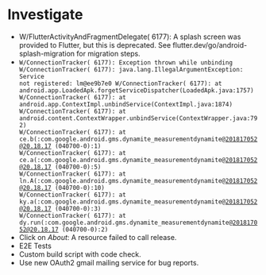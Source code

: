 # Investigate

- W/FlutterActivityAndFragmentDelegate( 6177): A splash screen was provided to Flutter, but this is deprecated. See flutter.dev/go/android-splash-migration for migration steps.
- <code>W/ConnectionTracker( 6177): Exception thrown while unbinding
  W/ConnectionTracker( 6177): java.lang.IllegalArgumentException: Service not registered: lm@ee9b7e0
  W/ConnectionTracker( 6177): at android.app.LoadedApk.forgetServiceDispatcher(LoadedApk.java:1757)
  W/ConnectionTracker( 6177): at android.app.ContextImpl.unbindService(ContextImpl.java:1874)
  W/ConnectionTracker( 6177): at android.content.ContextWrapper.unbindService(ContextWrapper.java:792)
  W/ConnectionTracker( 6177): at ce.b(:com.google.android.gms.dynamite_measurementdynamite@201817052@20.18.17 (040700-0):1)
  W/ConnectionTracker( 6177): at ce.a(:com.google.android.gms.dynamite_measurementdynamite@201817052@20.18.17 (040700-0):5)
  W/ConnectionTracker( 6177): at ln.A(:com.google.android.gms.dynamite_measurementdynamite@201817052@20.18.17 (040700-0):10)
  W/ConnectionTracker( 6177): at ky.a(:com.google.android.gms.dynamite_measurementdynamite@201817052@20.18.17 (040700-0):3)
  W/ConnectionTracker( 6177): at dy.run(:com.google.android.gms.dynamite_measurementdynamite@201817052@20.18.17 (040700-0):2)
  </code>
- Click on _About_: A resource failed to call release.
- E2E Tests
- Custom build script with code check.
- Use new OAuth2 gmail mailing service for bug reports.

